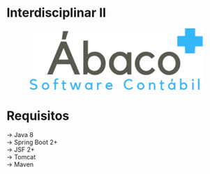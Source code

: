 # Interdisciplinar II
<p align="center">
   <img src="src/main/resources/META-INF/resources/images/AbacoLogoMedio.png" width="400">
</p>

# Requisitos
-> Java 8<br/>
-> Spring Boot 2+<br/>
-> JSF 2+<br/>
-> Tomcat<br/>
-> Maven


